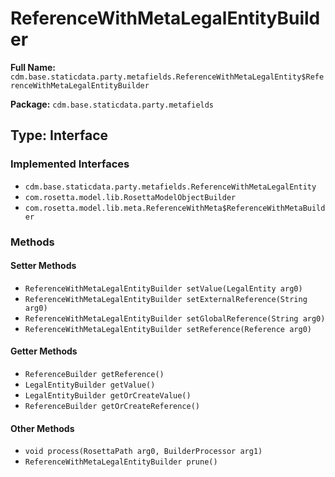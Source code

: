 # ReferenceWithMetaLegalEntityBuilder

**Full Name:** `cdm.base.staticdata.party.metafields.ReferenceWithMetaLegalEntity$ReferenceWithMetaLegalEntityBuilder`

**Package:** `cdm.base.staticdata.party.metafields`

## Type: Interface

### Implemented Interfaces

- `cdm.base.staticdata.party.metafields.ReferenceWithMetaLegalEntity`
- `com.rosetta.model.lib.RosettaModelObjectBuilder`
- `com.rosetta.model.lib.meta.ReferenceWithMeta$ReferenceWithMetaBuilder`

### Methods

#### Setter Methods

- `ReferenceWithMetaLegalEntityBuilder setValue(LegalEntity arg0)`
- `ReferenceWithMetaLegalEntityBuilder setExternalReference(String arg0)`
- `ReferenceWithMetaLegalEntityBuilder setGlobalReference(String arg0)`
- `ReferenceWithMetaLegalEntityBuilder setReference(Reference arg0)`

#### Getter Methods

- `ReferenceBuilder getReference()`
- `LegalEntityBuilder getValue()`
- `LegalEntityBuilder getOrCreateValue()`
- `ReferenceBuilder getOrCreateReference()`

#### Other Methods

- `void process(RosettaPath arg0, BuilderProcessor arg1)`
- `ReferenceWithMetaLegalEntityBuilder prune()`

